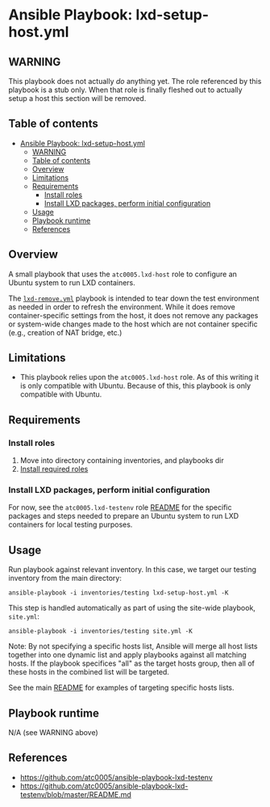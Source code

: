 # Ansible Playbook: lxd-setup-host.yml

## WARNING

This playbook does not actually *do* anything yet. The role referenced by this
playbook is a stub only. When that role is finally fleshed out to actually
setup a host this section will be removed.

## Table of contents

- [Ansible Playbook: lxd-setup-host.yml](#ansible-playbook-lxd-setup-hostyml)
  - [WARNING](#warning)
  - [Table of contents](#table-of-contents)
  - [Overview](#overview)
  - [Limitations](#limitations)
  - [Requirements](#requirements)
    - [Install roles](#install-roles)
    - [Install LXD packages, perform initial configuration](#install-lxd-packages-perform-initial-configuration)
  - [Usage](#usage)
  - [Playbook runtime](#playbook-runtime)
  - [References](#references)

## Overview

A small playbook that uses the `atc0005.lxd-host` role to configure an Ubuntu
system to run LXD containers.

The [`lxd-remove.yml`](lxd-remove.md) playbook is intended to tear down the
test environment as needed in order to refresh the environment. While it does
remove container-specific settings from the host, it does not remove any
packages or system-wide changes made to the host which are not container
specific (e.g., creation of NAT bridge, etc.)

## Limitations

- This playbook relies upon the `atc0005.lxd-host` role. As of this writing it
  is only compatible with Ubuntu. Because of this, this playbook is only
  compatible with Ubuntu.

## Requirements

### Install roles

1. Move into directory containing inventories, and playbooks dir
1. [Install required roles](install-roles.md)

### Install LXD packages, perform initial configuration

For now, see the `atc0005.lxd-testenv` role [README](#references) for the
specific packages and steps needed to prepare an Ubuntu system to run LXD
containers for local testing purposes.

## Usage

Run playbook against relevant inventory. In this case, we target our
testing inventory from the main directory:

`ansible-playbook -i inventories/testing lxd-setup-host.yml -K`

This step is handled automatically as part of using the site-wide playbook,
`site.yml`:

`ansible-playbook -i inventories/testing site.yml -K`

Note: By not specifying a specific hosts list, Ansible will merge all host lists
together into one dynamic list and apply playbooks against all matching hosts.
If the playbook specifices "all" as the target hosts group, then all of these
hosts in the combined list will be targeted.

See the main [README](../README.md) for examples of targeting specific hosts
lists.

## Playbook runtime

N/A (see WARNING above)

## References

- <https://github.com/atc0005/ansible-playbook-lxd-testenv>
- <https://github.com/atc0005/ansible-playbook-lxd-testenv/blob/master/README.md>
